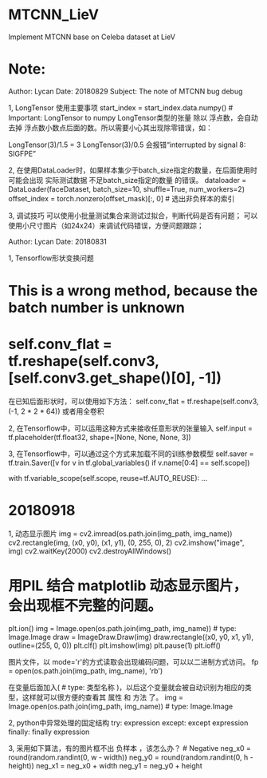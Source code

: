 # MTCNN_LieV
Implement MTCNN base on Celeba dataset at LieV

Note:
======

Author: Lycan
Date: 20180829
Subject: The note of MTCNN bug debug

1, LongTensor 使用主要事项
start_index = start_index.data.numpy()  # Important: LongTensor to numpy
LongTensor类型的张量 除以 浮点数，会自动去掉 浮点数小数点后面的数。所以需要小心其出现除零错误，如：

LongTensor(3)/1.5 = 3
LongTensor(3)/0.5 会报错“interrupted by signal 8: SIGFPE”


2, 在使用DataLoader时，如果样本集少于batch_size指定的数量，在后面使用时可能会出现 实际测试数据 不足batch_size指定的数量 的错误。
dataloader = DataLoader(faceDataset, batch_size=10, shuffle=True, num_workers=2)
offset_index = torch.nonzero(offset_mask)[:, 0]  # 选出非负样本的索引


3, 调试技巧
可以使用小批量测试集合来测试过拟合，判断代码是否有问题；
可以使用小尺寸图片（如24x24）来调试代码错误，方便问题跟踪；


Author: Lycan
Date: 20180831

1, Tensorflow形状变换问题
# This is a wrong method, because the batch number is unknown
# self.conv_flat = tf.reshape(self.conv3, [self.conv3.get_shape()[0], -1])
在已知后面形状时，可以使用如下方法：
self.conv_flat = tf.reshape(self.conv3, (-1, 2 * 2 * 64))
或者用全卷积


2, 在Tensorflow中，可以运用这种方式来接收任意形状的张量输入
self.input = tf.placeholder(tf.float32, shape=[None, None, None, 3])


3, 在Tensorflow中，可以通过这个方式来加载不同的训练参数模型
self.saver = tf.train.Saver([v for v in tf.global_variables() if v.name[0:4] == self.scope])

with tf.variable_scope(self.scope, reuse=tf.AUTO_REUSE):
    ...


20180918
======
1, 动态显示图片
    img = cv2.imread(os.path.join(img_path, img_name))
    cv2.rectangle(img, (x0, y0), (x1, y1), (0, 255, 0), 2)
    cv2.imshow("image", img)
    cv2.waitKey(2000)
cv2.destroyAllWindows()

# 用PIL 结合 matplotlib 动态显示图片，会出现框不完整的问题。
plt.ion()
    img = Image.open(os.path.join(img_path, img_name))  # type: Image.Image
    draw = ImageDraw.Draw(img)
    draw.rectangle((x0, y0, x1, y1), outline=(255, 0, 0))
    plt.clf()
    plt.imshow(img)
    plt.pause(1)
plt.ioff()

图片文件，以 mode='r'的方式读取会出现编码问题，可以以二进制方式访问。
    fp = open(os.path.join(img_path, img_name), 'rb')

在变量后面加入( # type: 类型名称 )，以后这个变量就会被自动识别为相应的类型，这样就可以很方便的查看其 属性 和 方法 了。
    img = Image.open(os.path.join(img_path, img_name))  # type: Image.Image


2, python中异常处理的固定结构
try:
    expression
except:
    except expression
finally:
    finally expression


3, 采用如下算法，有的图片框不出 负样本 ，该怎么办？
    # Negative
    neg_x0 = round(random.randint(0, w - width))
    neg_y0 = round(random.randint(0, h - height))
    neg_x1 = neg_x0 + width
    neg_y1 = neg_y0 + height


